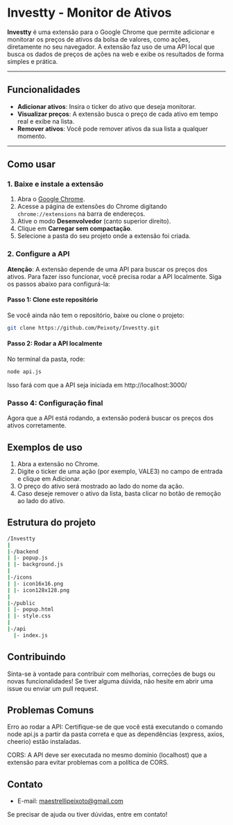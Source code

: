 # Investty - Monitor de Ativos

**Investty** é uma extensão para o Google Chrome que permite adicionar e monitorar os preços de ativos da bolsa de valores, como ações, diretamente no seu navegador. A extensão faz uso de uma API local que busca os dados de preços de ações na web e exibe os resultados de forma simples e prática.

---

## Funcionalidades

- **Adicionar ativos**: Insira o ticker do ativo que deseja monitorar.
- **Visualizar preços**: A extensão busca o preço de cada ativo em tempo real e exibe na lista.
- **Remover ativos**: Você pode remover ativos da sua lista a qualquer momento.
  
---

## Como usar

### 1. Baixe e instale a extensão

1. Abra o [Google Chrome](https://www.google.com/chrome/).
2. Acesse a página de extensões do Chrome digitando `chrome://extensions` na barra de endereços.
3. Ative o modo **Desenvolvedor** (canto superior direito).
4. Clique em **Carregar sem compactação**.
5. Selecione a pasta do seu projeto onde a extensão foi criada.

### 2. Configure a API

**Atenção**: A extensão depende de uma API para buscar os preços dos ativos. Para fazer isso funcionar, você precisa rodar a API localmente. Siga os passos abaixo para configurá-la:

#### Passo 1: Clone este repositório

Se você ainda não tem o repositório, baixe ou clone o projeto:

```bash
git clone https://github.com/Peixoty/Investty.git
```
#### Passo 2: Rodar a API localmente
No terminal da pasta, rode:
```bash
node api.js
```
Isso fará com que a API seja iniciada em http://localhost:3000/

### Passo 4: Configuração final
Agora que a API está rodando, a extensão poderá buscar os preços dos ativos corretamente.

## Exemplos de uso
1. Abra a extensão no Chrome.
2. Digite o ticker de uma ação (por exemplo, VALE3) no campo de entrada e clique em Adicionar.
3. O preço do ativo será mostrado ao lado do nome da ação.
4. Caso deseje remover o ativo da lista, basta clicar no botão de remoção ao lado do ativo.

## Estrutura do projeto
```bash
/Investty
|
|-/backend
| |- popup.js
| |- background.js
|
|-/icons
| |- icon16x16.png
| |- icon128x128.png
|
|-/public
| |- popup.html
| |- style.css
|
|-/api
  |- index.js
```

## Contribuindo
Sinta-se à vontade para contribuir com melhorias, correções de bugs ou novas funcionalidades! Se tiver alguma dúvida, não hesite em abrir uma issue ou enviar um pull request.

## Problemas Comuns
Erro ao rodar a API: Certifique-se de que você está executando o comando node api.js a partir da pasta correta e que as dependências (express, axios, cheerio) estão instaladas.

CORS: A API deve ser executada no mesmo domínio (localhost) que a extensão para evitar problemas com a política de CORS.

## Contato
- E-mail: maestrellipeixoto@gmail.com

Se precisar de ajuda ou tiver dúvidas, entre em contato!

